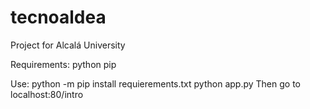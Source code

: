 # tecnoaldea
Project for Alcalá University

Requirements:
  python
  pip

Use:
  python -m pip install requierements.txt
  python app.py
Then go to localhost:80/intro
